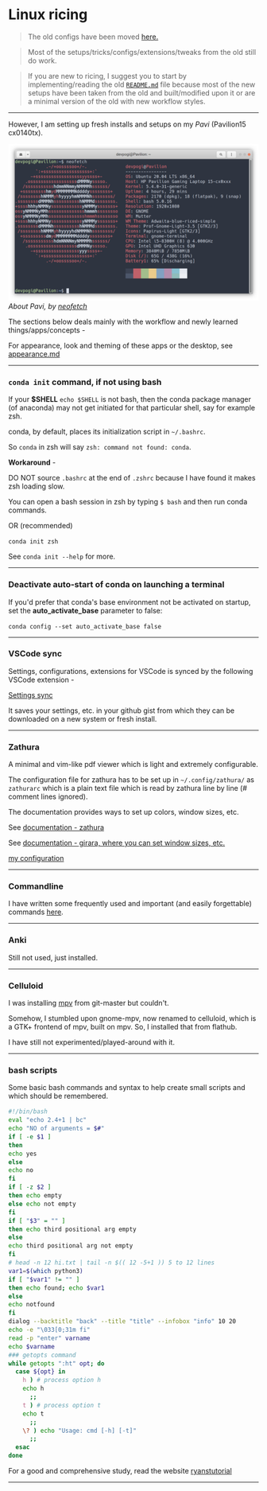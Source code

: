 # Linux ricing

> The old configs have been moved [here.](https://github.com/devprabal/rice/blob/master/old/README.md)

> Most of the setups/tricks/configs/extensions/tweaks from the old still do work.

> If you are new to ricing, I suggest you to start by implementing/reading the old [`README.md`](https://github.com/devprabal/rice/blob/master/old/README.md) file because most of the new setups have been taken from the old and built/modified upon it or are a minimal version of the old with new workflow styles.

---

However, I am setting up fresh installs and setups on my *Pavi* (Pavilion15 cx0140tx).

![Basic System Overview](appearance/neofetch_24May2020.png)
*About Pavi, by [neofetch](https://github.com/dylanaraps/neofetch)*



The sections below deals mainly with the workflow and newly learned things/apps/concepts - 

For appearance, look and theming of these apps or the desktop, see [appearance.md](appearance.md)

---

### `conda init` command, if not using bash

If your **$SHELL** `echo $SHELL`  is not  bash, then the conda package manager (of anaconda) may not get initiated for that particular shell, say for example zsh.

conda, by default, places its initialization script in `~/.bashrc`.

So `conda` in zsh will say `zsh: command not found: conda`.

**Workaround** - 

DO NOT source `.bashrc` at the end of `.zshrc` because I have found it makes zsh loading slow.

You can open a bash session in zsh by typing `$ bash` and then run conda commands. 

OR (recommended)

`conda init zsh`

See `conda init --help`  for more.

---

### Deactivate auto-start of conda on launching a terminal

If you'd prefer that conda's base environment not be activated on startup, set the **auto_activate_base** parameter to false:

`conda config --set auto_activate_base false`

---

### VSCode sync

Settings, configurations, extensions for VSCode is synced by the following VSCode extension -

[Settings sync](https://marketplace.visualstudio.com/items?itemName=Shan.code-settings-sync)

It saves your settings, etc. in your github gist from which they can be downloaded on a new system or fresh install.

---

### Zathura

A minimal and vim-like pdf viewer which is light and extremely configurable.

The configuration file for zathura has to be set up in `~/.config/zathura/` as `zathurarc` which is a plain text file which is read by zathura line by line (# comment lines ignored). 

The documentation provides ways to set up colors, window sizes, etc.

See [documentation - zathura](https://pwmt.org/projects/zathura/documentation/)

See [documentation - girara, where you can set window sizes, etc.](https://pwmt.org/projects/girara/options/)

[my configuration](dotfiles/zathurarc)

---

### Commandline 

I have written some frequently used and important (and easily forgettable) commands [here](commandline.md).

---

### Anki 

Still not used, just installed. 

---

### Celluloid 

I was installing [mpv](https://github.com/mpv-player/mpv-build) from git-master but couldn't. 

Somehow, I stumbled upon gnome-mpv, now renamed to celluloid, which is a GTK+ frontend of mpv, built on mpv. So, I installed that from flathub.

I have still not experimented/played-around with it. 

---

### bash scripts

Some basic bash commands and syntax to help create small scripts and which should be remembered.

```bash
#!/bin/bash
eval "echo 2.4+1 | bc"
echo "NO of arguments = $#"
if [ -e $1 ]
then 
echo yes
else
echo no
fi
if [ -z $2 ]
then echo empty
else echo not empty
fi
if [ "$3" = "" ]
then echo third positional arg empty
else
echo third positional arg not empty
fi
# head -n 12 hi.txt | tail -n $(( 12 -5+1 )) 5 to 12 lines
var1=$(which python3)
if [ "$var1" != "" ]
then echo found; echo $var1
else
echo notfound
fi
dialog --backtitle "back" --title "title" --infobox "info" 10 20
echo -e "\033[0;31m fi"
read -p "enter" varname
echo $varname
### getopts command
while getopts ":ht" opt; do
  case ${opt} in
    h ) # process option h
    echo h
      ;;
    t ) # process option t
    echo t
      ;;
    \? ) echo "Usage: cmd [-h] [-t]"
      ;;
  esac
done
```

For a good and comprehensive study, read the website [ryanstutorial](https://ryanstutorials.net/bash-scripting-tutorial/)

---

### 
